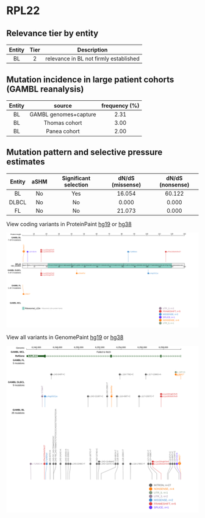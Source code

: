 # RPL22

## Relevance tier by entity

|Entity|Tier|Description                           |
|:------:|:----:|--------------------------------------|
|BL    |2   |relevance in BL not firmly established|

## Mutation incidence in large patient cohorts (GAMBL reanalysis)

|Entity|source               |frequency (%)|
|:------:|:---------------------:|:-------------:|
|BL    |GAMBL genomes+capture|2.31         |
|BL    |Thomas cohort        |3.00         |
|BL    |Panea cohort         |2.00         |

## Mutation pattern and selective pressure estimates

|Entity|aSHM|Significant selection|dN/dS (missense)|dN/dS (nonsense)|
|:------:|:----:|:---------------------:|:----------------:|:----------------:|
|BL    |No  |Yes                  |16.054          |60.122          |
|DLBCL |No  |No                   | 0.000          | 0.000          |
|FL    |No  |No                   |21.073          | 0.000          |



View coding variants in ProteinPaint [hg19](https://www.bcgsc.ca/downloads/morinlab/GAMBL/test/genes/RPL22_protein.html)  or [hg38](https://www.bcgsc.ca/downloads/morinlab/GAMBL/test/genes/RPL22_protein_hg38.html)

![image](images/proteinpaint/RPL22_NM_000983.svg)

View all variants in GenomePaint [hg19](https://www.bcgsc.ca/downloads/morinlab/GAMBL/test/genes/RPL22.html)  or [hg38](https://www.bcgsc.ca/downloads/morinlab/GAMBL/test/genes/RPL22_hg38.html)

![image](images/proteinpaint/RPL22.svg)
